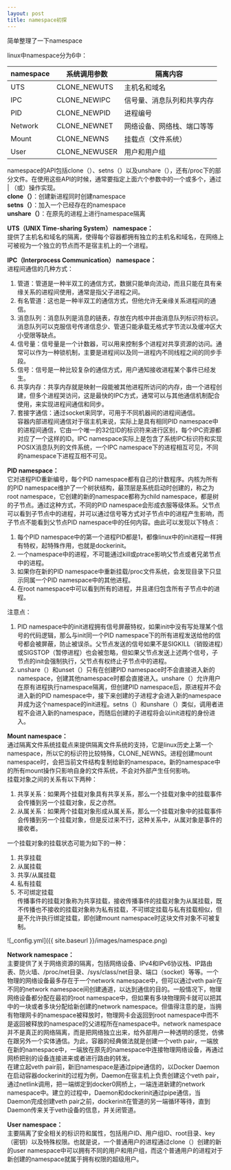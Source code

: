 ```yaml
---
layout: post
title: namespace初探
---
```


简单整理了一下namespace

linux中namespace分为6中：<br />

namespace|系统调用参数    |隔离内容
---------|----------------|------------------------
UTS      |CLONE_NEWUTS    |主机名和域名
IPC      |CLONE_NEWIPC    |信号量、消息队列和共享内存
PID      |CLONE_NEWPID    |进程编号
Network  |CLONE_NEWNET    |网络设备、网络栈、端口等等
Mount    |CLONE_NEWNS     |挂载点（文件系统）
User     |CLONE_NEWUSER   |用户和用户组


namespace的API包括clone（）、setns（）以及unshare（），还有/proc下的部分文件。在使用这些API的时候，通常要指定上面六个参数中的一个或多个，通过 | （或）操作实现。<br />
**clone（）**：创建新进程同时创建namespace<br />
**setns（）**：加入一个已经存在的namespace<br />
**unshare（）**：在原先的进程上进行namespace隔离<br />

**UTS（UNIX Time-sharing System） namespace：**<br />
提供了主机名和域名的隔离，使得每个容器都拥有独立的主机名和域名，在网络上可被视为一个独立的节点而不是宿主机上的一个进程。

**IPC（Interprocess Communication） namespace：**<br />
进程间通信的几种方式：<br />
1. 管道：管道是一种半双工的通信方式，数据只能单向流动，而且只能在具有亲缘关系的进程间使用，通常是指父子进程之间。<br />
2. 有名管道：这也是一种半双工的通信方式，但他允许无亲缘关系进程间的通信。<br />
3. 消息队列：消息队列是消息的链表，存放在内核中并由消息队列标识符标识。消息队列可以克服信号传递信息少、管道只能承载无格式字节流以及缓冲区大小受限等缺点。<br />
4. 信号量：信号量是一个计数器，可以用来控制多个进程对共享资源的访问。通常可以作为一种锁机制，主要是进程间以及同一进程内不同线程之间的同步手段。<br />
5. 信号：信号是一种比较复杂的通信方式，用户通知接收进程某个事件已经发生。<br />
6. 共享内存：共享内存就是映射一段能被其他进程所访问的内存，由一个进程创建，但多个进程哭访问，这是最快的IPC方式，通常可以与其他通信机制配合使用，来实现进程间通信和同步。<br />
7. 套接字通信：通过socket来同学，可用于不同机器间的进程间通信。<br />
容器内部进程间通信对于宿主机来说，实际上是具有相同PID namespace中的进程间通信，它由一个唯一的32位ID的标识符来进行区别，每个IPC资源都对应了一个这样的ID。IPC namespace实际上是包含了系统IPC标识符和实现POSIX消息队列的文件系统，一个IPC namespace下的进程相互可见，不同的namespace下进程互相不可见。<br />

**PID namespace：**<br />
它对进程PID重新编号，每个PID namespace都有自己的计数程序。内核为所有的PID namespace维护了一个树状结构，最顶层是系统启动时创建的，称之为root namespace，它创建的新的namespace都称为child namespace，都是树的子节点。通过这种方式，不同的PID namespace会形成衣服等级体系。父节点可以看到子节点中的进程，并可以通过信号等方式对子节点中的进程产生影响，而子节点不能看到父节点PID namespace中的任何内容。由此可以发现以下特点：<br />
1. 每个PID namespace中的第一个进程PID都是1，都像linux中的init进程一样拥有特权，起特殊作用，也就是dockerinit。<br />
2. 一个namespace中的进程，不可能通过kill或ptrace影响父节点或者兄弟节点中的进程。<br />
3. 如果你在新的PID namespace中重新挂载/proc文件系统，会发现目录下只显示同属一个PID namespace中的其他进程。<br />
4. 在root namespace中可以看到所有的进程，并且递归包含所有子节点中的进程。<br />

注意点：<br />
1. PID namespace中的init进程拥有信号屏蔽特权，如果init中没有写处理某个信号的代码逻辑，那么与init同一个PID namespace下的所有进程发送给他的信号都会被屏蔽，防止被误杀。父节点发送的信号如果不是SIGKILL（销毁进程）或SIGSTOP（暂停进程）也会被忽略，但如果父节点发送上述两个信号，子节点的init会强制执行，父节点有权终止子节点中的进程。<br />
2. unshare（）和unset（）只有在创建PID namespace时不会直接进入新的namespace，创建其他namespace时都会直接进入。unshare（）允许用户在原有进程执行namespace隔离，但创建PID namespace后，原进程并不会进入新的PID namespace中，接下来创建的子进程才会进入新的namespace并成为这个namespace的init进程。setns（）和unshare（）类似，调用者进程不会进入新的namespace，而随后创建的子进程将会以init进程的身份进入。<br />

**Mount namespace：**<br />
通过隔离文件系统挂载点来提供隔离文件系统的支持，它是linux历史上第一个namespace，所以它的标识符比较特殊，CLONE_NEWNS。进程创建mount namespace时，会把当前文件结构复制给新的namespace。新的namespace中的所有mount操作只影响自身的文件系统，不会对外部产生任何影响。<br />
挂载对象之间的关系有以下两种：<br />
1. 共享关系：如果两个挂载对象具有共享关系，那么一个挂载对象中的挂载事件会传播到另一个挂载对象，反之亦然。<br />
2. 从属关系：如果两个挂载对象形成从属关系，那么一个挂载对象中的挂载事件会传播到另一个挂载对象，但是反过来不行，这种关系中，从属对象是事件的接收者。<br />

一个挂载对象的挂载状态可能为如下的一种：<br />
1. 共享挂载<br />
2. 从属挂载<br />
3. 共享/从属挂载<br />
4. 私有挂载<br />
5. 不可绑定挂载<br />
传播事件的挂载对象称为共享挂载，接收传播事件的挂载对象为从属挂载，既不传播也不接收的挂载对象称为私有挂载，不可绑定挂载与私有挂载相似，但是不允许执行绑定挂载，即创建mount namespace时这块文件对象不可被复制。<br />

![_config.yml]({{ site.baseurl }}/images/namespace.png)

**Network namespace：**<br />
主要提供了关于网络资源的隔离，包括网络设备、IPv4和IPv6协议栈、IP路由表、防火墙、/proc/net目录、/sys/class/net目录、端口（socket）等等。一个物理的网络设备最多存在于一个network namespace中，但可以通过veth pair在不同的network namespace间创建通道，以达到通信的目的。一般情况下，物理网络设备都分配在最初的root namespace中，但如果有多块物理网卡就可以把其中的一块或者多块分配给新创建的network namespace。但值得注意的是，当拥有物理网卡的namespace被释放时，物理网卡会返回到root namespace中而不是返回被释放的namespace的父进程所在namespace中。network namespace并不是真正的网络隔离，而是把网络独立出来，给外部用户一种透明的感觉，仿佛在跟另外一个实体通信。为此，容器的经典做法就是创建一个veth pair，一端放在新的namespace中，一端放在原先的namespace中连接物理网络设备，再通过网桥把别的设备连接进来或者进行路由的转发。<br />
在建立起veth pair前，新旧namespace是通过pipe通信的，以Docker Daemon在启动容器dockerinit的过程为例，Daemon在宿主机上负责创建这个veth pair，通过netlink调用，把一端绑定到docker0网桥上，一端连进新建的network namespace中。建立的过程中，Daemon和dockerinit通过pipe通信，当Daemon完成创建veth pair之前，dockerinit在管道的另一端循环等待，直到Daemon传来关于veth设备的信息，并关闭管道。<br />

**User namespace：**<br />
主要隔离了安全相关的标识符和属性，包括用户ID、用户组ID、root目录、key（密钥）以及特殊权限。也就是说，一个普通用户的进程通过clone（）创建的新的user namespace中可以拥有不同的用户和用户组，而这个普通用户的进程对于新创建的namespace就属于拥有权限的超级用户。
